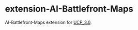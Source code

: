 # extension-AI-Battlefront-Maps
AI-Battlefront-Maps extension for [UCP_3.0](https://unofficialcrusaderpatch.github.io/).
